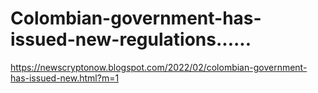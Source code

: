 # Colombian-government-has-issued-new-regulations......
https://newscryptonow.blogspot.com/2022/02/colombian-government-has-issued-new.html?m=1
